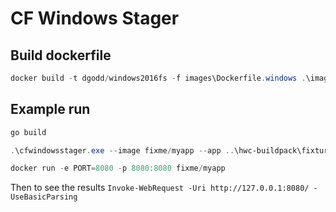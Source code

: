 # CF Windows Stager

## Build dockerfile

```powershell
docker build -t dgodd/windows2016fs -f images\Dockerfile.windows .\images\
```

## Example run

```powershell
go build

.\cfwindowsstager.exe --image fixme/myapp --app ..\hwc-buildpack\fixtures\windows_app\ --buildpack ..\hwc-buildpack\hwc_buildpack-cached-windows2016-v3.1.3.zip

docker run -e PORT=8080 -p 8080:8080 fixme/myapp
```

Then to see the results `Invoke-WebRequest -Uri http://127.0.0.1:8080/ -UseBasicParsing`